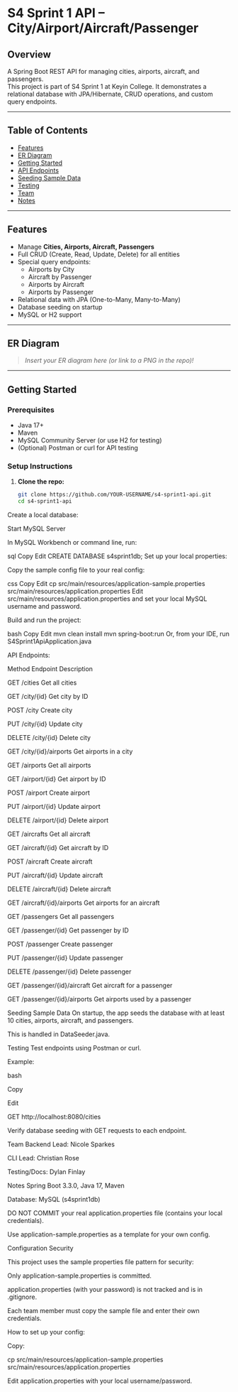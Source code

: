 # S4 Sprint 1 API – City/Airport/Aircraft/Passenger

## Overview
A Spring Boot REST API for managing cities, airports, aircraft, and passengers.  
This project is part of S4 Sprint 1 at Keyin College. It demonstrates a relational database with JPA/Hibernate, CRUD operations, and custom query endpoints.

---

## Table of Contents

- [Features](#features)
- [ER Diagram](#er-diagram)
- [Getting Started](#getting-started)
- [API Endpoints](#api-endpoints)
- [Seeding Sample Data](#seeding-sample-data)
- [Testing](#testing)
- [Team](#team)
- [Notes](#notes)

---

## Features

- Manage **Cities, Airports, Aircraft, Passengers**
- Full CRUD (Create, Read, Update, Delete) for all entities
- Special query endpoints:
    - Airports by City
    - Aircraft by Passenger
    - Airports by Aircraft
    - Airports by Passenger
- Relational data with JPA (One-to-Many, Many-to-Many)
- Database seeding on startup
- MySQL or H2 support

---

## ER Diagram

> _Insert your ER diagram here (or link to a PNG in the repo)!_

---

## Getting Started

### Prerequisites

- Java 17+
- Maven
- MySQL Community Server (or use H2 for testing)
- (Optional) Postman or curl for API testing

### Setup Instructions

1. **Clone the repo:**
   ```bash
   git clone https://github.com/YOUR-USERNAME/s4-sprint1-api.git
   cd s4-sprint1-api
Create a local database:

Start MySQL Server

In MySQL Workbench or command line, run:

sql
Copy
Edit
CREATE DATABASE s4sprint1db;
Set up your local properties:

Copy the sample config file to your real config:

css
Copy
Edit
cp src/main/resources/application-sample.properties src/main/resources/application.properties
Edit src/main/resources/application.properties and set your local MySQL username and password.

Build and run the project:

bash
Copy
Edit
mvn clean install
mvn spring-boot:run
Or, from your IDE, run S4Sprint1ApiApplication.java

API Endpoints:

Method	Endpoint	Description

GET	/cities	Get all cities

GET	/city/{id}	Get city by ID

POST	/city	Create city

PUT	/city/{id}	Update city

DELETE	/city/{id}	Delete city

GET	/city/{id}/airports	Get airports in a city

GET	/airports	Get all airports

GET	/airport/{id}	Get airport by ID

POST	/airport	Create airport

PUT	/airport/{id}	Update airport

DELETE	/airport/{id}	Delete airport

GET	/aircrafts	Get all aircraft

GET	/aircraft/{id}	Get aircraft by ID

POST	/aircraft	Create aircraft

PUT	/aircraft/{id}	Update aircraft

DELETE	/aircraft/{id}	Delete aircraft

GET	/aircraft/{id}/airports	Get airports for an aircraft

GET	/passengers	Get all passengers

GET	/passenger/{id}	Get passenger by ID

POST	/passenger	Create passenger

PUT	/passenger/{id}	Update passenger

DELETE	/passenger/{id}	Delete passenger

GET	/passenger/{id}/aircraft	Get aircraft for a passenger

GET	/passenger/{id}/airports	Get airports used by a passenger

Seeding Sample Data
On startup, the app seeds the database with at least 10 cities, airports, aircraft, and passengers.

This is handled in DataSeeder.java.

Testing
Test endpoints using Postman or curl.

Example:

bash

Copy

Edit

GET http://localhost:8080/cities

Verify database seeding with GET requests to each endpoint.

Team
Backend Lead: Nicole Sparkes

CLI Lead: Christian Rose

Testing/Docs: Dylan Finlay

Notes
Spring Boot 3.3.0, Java 17, Maven

Database: MySQL (s4sprint1db)

DO NOT COMMIT your real application.properties file (contains your local credentials).

Use application-sample.properties as a template for your own config.

Configuration Security

This project uses the sample properties file pattern for security:

Only application-sample.properties is committed.

application.properties (with your password) is not tracked and is in .gitignore.

Each team member must copy the sample file and enter their own credentials.

How to set up your config:

Copy:

cp src/main/resources/application-sample.properties src/main/resources/application.properties

Edit application.properties with your local username/password.
